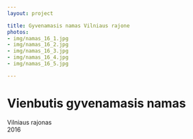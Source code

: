 ```yaml
---
layout: project

title: Gyvenamasis namas Vilniaus rajone
photos:
- img/namas_16_1.jpg
- img/namas_16_2.jpg
- img/namas_16_3.jpg
- img/namas_16_4.jpg
- img/namas_16_5.jpg

---
```

<h1>Vienbutis gyvenamasis namas</h1>
<p>Vilniaus rajonas<br/>2016</p>
